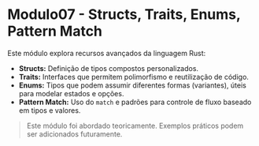 # Modulo07 - Structs, Traits, Enums, Pattern Match

Este módulo explora recursos avançados da linguagem Rust:

- **Structs:** Definição de tipos compostos personalizados.
- **Traits:** Interfaces que permitem polimorfismo e reutilização de código.
- **Enums:** Tipos que podem assumir diferentes formas (variantes), úteis para modelar estados e opções.
- **Pattern Match:** Uso do `match` e padrões para controle de fluxo baseado em tipos e valores.

> Este módulo foi abordado teoricamente. Exemplos práticos podem ser adicionados futuramente. 